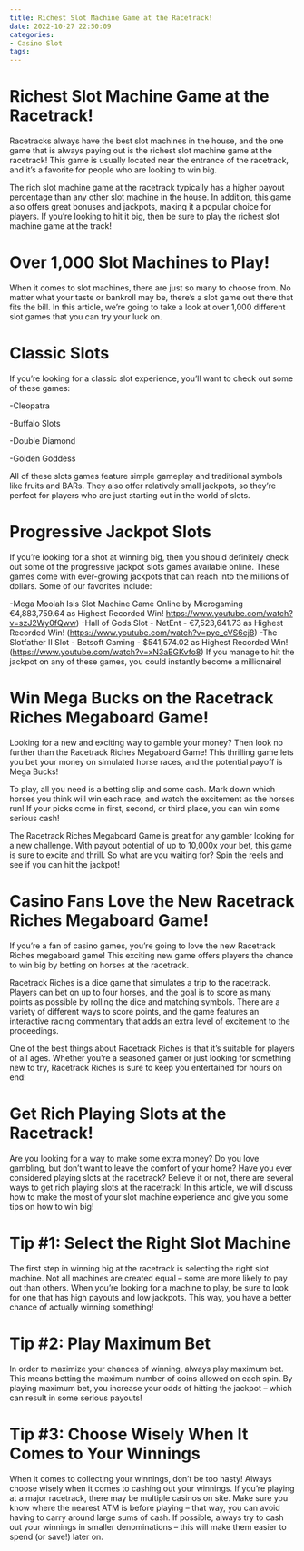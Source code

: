 ```yaml
---
title: Richest Slot Machine Game at the Racetrack!
date: 2022-10-27 22:50:09
categories:
- Casino Slot
tags:
---
```



#  Richest Slot Machine Game at the Racetrack!

Racetracks always have the best slot machines in the house, and the one game that is always paying out is the richest slot machine game at the racetrack! This game is usually located near the entrance of the racetrack, and it’s a favorite for people who are looking to win big.

The rich slot machine game at the racetrack typically has a higher payout percentage than any other slot machine in the house. In addition, this game also offers great bonuses and jackpots, making it a popular choice for players. If you’re looking to hit it big, then be sure to play the richest slot machine game at the track!

#  Over 1,000 Slot Machines to Play!

When it comes to slot machines, there are just so many to choose from. No matter what your taste or bankroll may be, there’s a slot game out there that fits the bill. In this article, we’re going to take a look at over 1,000 different slot games that you can try your luck on.

# Classic Slots

If you’re looking for a classic slot experience, you’ll want to check out some of these games:

-Cleopatra

-Buffalo Slots

-Double Diamond

-Golden Goddess

All of these slots games feature simple gameplay and traditional symbols like fruits and BARs. They also offer relatively small jackpots, so they’re perfect for players who are just starting out in the world of slots.

# Progressive Jackpot Slots

If you’re looking for a shot at winning big, then you should definitely check out some of the progressive jackpot slots games available online. These games come with ever-growing jackpots that can reach into the millions of dollars. Some of our favorites include:

-Mega Moolah Isis
 Slot Machine Game Online by Microgaming €4,883,759.64 as Highest Recorded Win!  https://www.youtube.com/watch?v=szJ2Wy0fQww)  -Hall of Gods Slot - NetEnt - €7,523,641.73 as Highest Recorded Win! (https://www.youtube.com/watch?v=pye_cVS6ej8) -The Slotfather II Slot - Betsoft Gaming - $541,574.02 as Highest Recorded Win! (https://www.youtube.com/watch?v=xN3aEGKvfo8) If you manage to hit the jackpot on any of these games, you could instantly become a millionaire!

#  Win Mega Bucks on the Racetrack Riches Megaboard Game!

Looking for a new and exciting way to gamble your money? Then look no further than the Racetrack Riches Megaboard Game! This thrilling game lets you bet your money on simulated horse races, and the potential payoff is Mega Bucks!

To play, all you need is a betting slip and some cash. Mark down which horses you think will win each race, and watch the excitement as the horses run! If your picks come in first, second, or third place, you can win some serious cash!

The Racetrack Riches Megaboard Game is great for any gambler looking for a new challenge. With payout potential of up to 10,000x your bet, this game is sure to excite and thrill. So what are you waiting for? Spin the reels and see if you can hit the jackpot!

#  Casino Fans Love the New Racetrack Riches Megaboard Game!

If you’re a fan of casino games, you’re going to love the new Racetrack Riches megaboard game! This exciting new game offers players the chance to win big by betting on horses at the racetrack.

Racetrack Riches is a dice game that simulates a trip to the racetrack. Players can bet on up to four horses, and the goal is to score as many points as possible by rolling the dice and matching symbols. There are a variety of different ways to score points, and the game features an interactive racing commentary that adds an extra level of excitement to the proceedings.

One of the best things about Racetrack Riches is that it’s suitable for players of all ages. Whether you’re a seasoned gamer or just looking for something new to try, Racetrack Riches is sure to keep you entertained for hours on end!

#  Get Rich Playing Slots at the Racetrack!

Are you looking for a way to make some extra money? Do you love gambling, but don’t want to leave the comfort of your home? Have you ever considered playing slots at the racetrack? Believe it or not, there are several ways to get rich playing slots at the racetrack! In this article, we will discuss how to make the most of your slot machine experience and give you some tips on how to win big!

# Tip #1: Select the Right Slot Machine

The first step in winning big at the racetrack is selecting the right slot machine. Not all machines are created equal – some are more likely to pay out than others. When you’re looking for a machine to play, be sure to look for one that has high payouts and low jackpots. This way, you have a better chance of actually winning something!

# Tip #2: Play Maximum Bet

In order to maximize your chances of winning, always play maximum bet. This means betting the maximum number of coins allowed on each spin. By playing maximum bet, you increase your odds of hitting the jackpot – which can result in some serious payouts!

# Tip #3: Choose Wisely When It Comes to Your Winnings

When it comes to collecting your winnings, don’t be too hasty! Always choose wisely when it comes to cashing out your winnings. If you’re playing at a major racetrack, there may be multiple casinos on site. Make sure you know where the nearest ATM is before playing – that way, you can avoid having to carry around large sums of cash. If possible, always try to cash out your winnings in smaller denominations – this will make them easier to spend (or save!) later on.